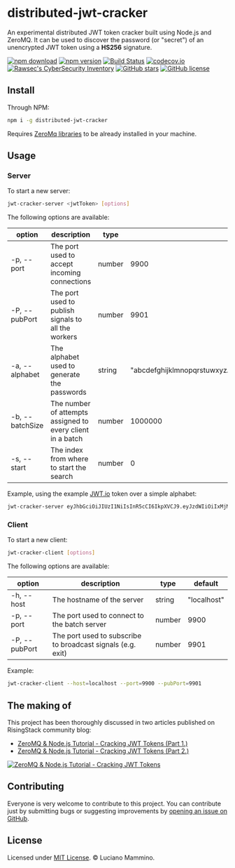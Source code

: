 # distributed-jwt-cracker

An experimental distributed JWT token cracker built using Node.js and ZeroMQ.
It can be used to discover the password (or "secret") of an unencrypted JWT token
using a **HS256** signature.

[![npm download](https://img.shields.io/npm/dt/distributed-jwt-cracker.svg)](https://www.npmjs.com/package/distributed-jwt-cracker)
[![npm version](https://badge.fury.io/js/distributed-jwt-cracker.svg)](http://badge.fury.io/js/distributed-jwt-cracker)
[![Build Status](https://travis-ci.org/lmammino/distributed-jwt-cracker.svg?branch=master)](https://travis-ci.org/lmammino/distributed-jwt-cracker)
[![codecov.io](https://codecov.io/gh/lmammino/distributed-jwt-cracker/coverage.svg?branch=master)](https://codecov.io/gh/lmammino/distributed-jwt-cracker)
 [![Rawsec's CyberSecurity Inventory](https://inventory.rawsec.ml/img/badges/Rawsec-inventoried-FF5050_flat.svg)](https://inventory.rawsec.ml/tools.html#distributed-jwt-cracker)
  [![GitHub stars](https://img.shields.io/github/stars/lmammino/distributed-jwt-cracker.svg)](https://github.com/lmammino/distributed-jwt-cracker/stargazers)
 [![GitHub license](https://img.shields.io/github/license/lmammino/distributed-jwt-cracker.svg)](https://github.com/lmammino/distributed-jwt-cracker/blob/master/LICENSE)


## Install

Through NPM:

```bash
npm i -g distributed-jwt-cracker
```

Requires [ZeroMq libraries](http://zeromq.org/intro:get-the-software) to be already installed in your machine.

## Usage

### Server
To start a new server:

```bash
jwt-cracker-server <jwtToken> [options]
```

The following options are available:

| option | description | type | default |
| --- | --- | --- | --- |
| -p, --port | The port used to accept incoming connections | number | 9900 |
| -P, --pubPort | The port used to publish signals to all the workers | number | 9901 |
| -a, --alphabet | The alphabet used to generate the passwords | string | "abcdefghijklmnopqrstuwxyzABCDEFGHIJKLMNOPQRSTUWXYZ0123456789" |
| -b, --batchSize | The number of attempts assigned to every client in a batch | number | 1000000 |
| -s, --start | The index from where to start the search | number | 0 |

Example, using the example [JWT.io](https://jwt.io) token over a simple alphabet:

```bash
jwt-cracker-server eyJhbGciOiJIUzI1NiIsInR5cCI6IkpXVCJ9.eyJzdWIiOiIxMjM0NTY3ODkwIiwibmFtZSI6IkpvaG4gRG9lIiwiYWRtaW4iOnRydWV9.TJVA95OrM7E2cBab30RMHrHDcEfxjoYZgeFONFh7HgQ -a=abcdefghijklmnopqrstuwxyz
```

### Client

To start a new client:

```bash
jwt-cracker-client [options]
```

The following options are available:

| option | description | type | default |
| --- | --- | --- | --- |
| -h, --host | The hostname of the server | string | "localhost" |
| -p, --port | The port used to connect to the batch server | number | 9900 |
| -P, --pubPort | The port used to subscribe to broadcast signals (e.g. exit) | number | 9901 |

Example:

```bash
jwt-cracker-client --host=localhost --port=9900 --pubPort=9901
```


## The making of

This project has been thoroughly discussed in two articles published on RisingStack community blog:
 
 - [ZeroMQ & Node.js Tutorial - Cracking JWT Tokens (Part 1.)](https://community.risingstack.com/zeromq-node-js-cracking-jwt-tokens-1/)
 - [ZeroMQ & Node.js Tutorial - Cracking JWT Tokens (Part 2.)](https://community.risingstack.com/zeromq-node-js-cracking-jwt-tokens-part2/)
 
[![ZeroMQ & Node.js Tutorial - Cracking JWT Tokens](https://blog-assets.risingstack.com/community/luciano/zeromq-nodejs-tutorial-cracking-jwt-tokens.png)](https://community.risingstack.com/zeromq-node-js-cracking-jwt-tokens-1/)


## Contributing

Everyone is very welcome to contribute to this project.
You can contribute just by submitting bugs or suggesting improvements by
[opening an issue on GitHub](https://github.com/lmammino/distributed-jwt-cracker/issues).


## License

Licensed under [MIT License](LICENSE). © Luciano Mammino.
